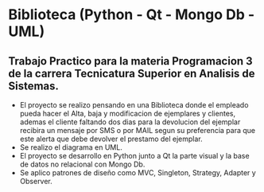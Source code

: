 # Biblioteca (Python - Qt - Mongo Db - UML)
## Trabajo Practico para la materia Programacion 3 de la carrera Tecnicatura Superior en Analisis de Sistemas.

- El proyecto se realizo pensando en una Biblioteca donde el empleado pueda hacer el Alta, baja y modificacion de ejemplares y clientes,
ademas el cliente faltando dos dias para la devolucion del ejemplar recibira un mensaje por SMS o por MAIL segun su preferencia para que este alerta que debe devolver el prestamo del ejemplar.
- Se realizo el diagrama en UML.
- El proyecto se desarrollo en Python junto a Qt la parte visual y la base de datos no relacional con Mongo Db.
- Se aplico patrones de diseño como MVC, Singleton, Strategy, Adapter y Observer.
